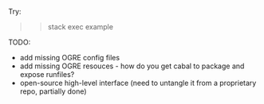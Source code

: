 Try:

>> stack exec example

TODO:
- add missing OGRE config files
- add missing OGRE resouces - how do you get cabal to package and expose runfiles?
- open-source high-level interface (need to  untangle it from a proprietary repo, partially done)
